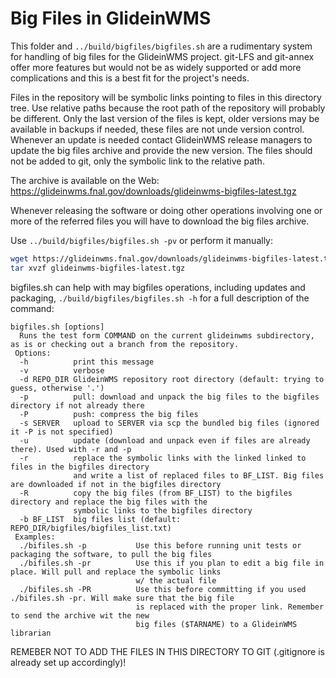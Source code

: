 Big Files in GlideinWMS
=======================

This folder and `../build/bigfiles/bigfiles.sh` are a rudimentary system for handling of big files
for the GlideinWMS project. git-LFS and git-annex offer more features but would not be as widely 
supported or add more complications and this is a best fit for the project's needs.

Files in the repository will be symbolic links pointing to files in this directory tree.
Use relative paths because the root path of the repository will probably be different.
Only the last version of the files is kept, older versions may be available in backups if needed, 
these files are not unde version control.
Whenever an update is needed contact GlideinWMS release managers to update the big files archive 
and provide the new version.
The files should not be added to git, only the symbolic link to the relative path.

The archive is available on the Web:
https://glideinwms.fnal.gov/downloads/glideinwms-bigfiles-latest.tgz

Whenever releasing the software or doing other operations involving one or more of the referred files
you will have to download the big files archive.

Use `../build/bigfiles/bigfiles.sh -pv` or perform it manually:
```bash
wget https://glideinwms.fnal.gov/downloads/glideinwms-bigfiles-latest.tgz
tar xvzf glideinwms-bigfiles-latest.tgz
```

bigfiles.sh can help with may bigfiles operations, including updates and packaging,
`./build/bigfiles/bigfiles.sh -h` for a full description of the command:
```
bigfiles.sh [options]
  Runs the test form COMMAND on the current glideinwms subdirectory, as is or checking out a branch from the repository.
 Options:
  -h          print this message
  -v          verbose
  -d REPO_DIR GlideinWMS repository root directory (default: trying to guess, otherwise '.')
  -p          pull: download and unpack the big files to the bigfiles directory if not already there
  -P          push: compress the big files
  -s SERVER   upload to SERVER via scp the bundled big files (ignored it -P is not specified)
  -u          update (download and unpack even if files are already there). Used with -r and -p
  -r          replace the symbolic links with the linked linked to files in the bigfiles directory
              and write a list of replaced files to BF_LIST. Big files are downloaded if not in the bigfiles directory
  -R          copy the big files (from BF_LIST) to the bigfiles directory and replace the big files with the
              symbolic links to the bigfiles directory
  -b BF_LIST  big files list (default: REPO_DIR/bigfiles/bigfiles_list.txt)
 Examples:
  ./bifiles.sh -p           Use this before running unit tests or packaging the software, to pull the big files
  ./bifiles.sh -pr          Use this if you plan to edit a big file in place. Will pull and replace the symbolic links 
                            w/ the actual file
  ./bifiles.sh -PR          Use this before committing if you used ./bifiles.sh -pr. Will make sure that the big file
                            is replaced with the proper link. Remember to send the archive wit the new 
                            big files ($TARNAME) to a GlideinWMS librarian
```

REMEBER NOT TO ADD THE FILES IN THIS DIRECTORY TO GIT (.gitignore is already set up accordingly)!
